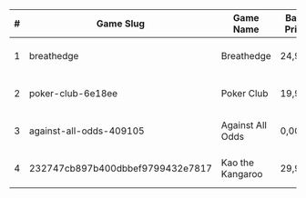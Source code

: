 |#|Game Slug|Game Name|Base Price|Discount (%)|Starts|Ends|
|---|---|---|---|---|---|---|
|1|breathedge|Breathedge|24,99€|100|2023-04-27 15h|2023-05-04 15h|
|2|poker-club-6e18ee|Poker Club|19,99€|100|2023-04-27 15h|2023-05-04 15h|
|3|against-all-odds-409105|Against All Odds|0,00€|100|2023-05-04 15h|2023-05-11 15h|
|4|232747cb897b400dbbef9799432e7817|Kao the Kangaroo|29,99€|100|2023-05-04 15h|2023-05-11 15h|
